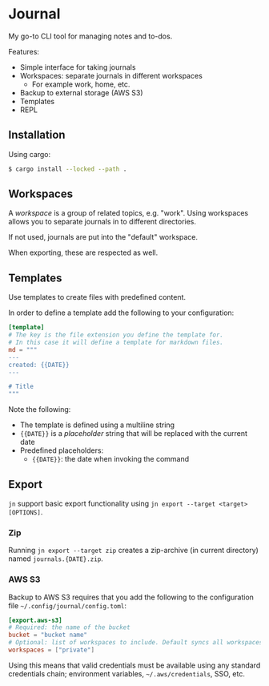 # Journal

My go-to CLI tool for managing notes and to-dos.

Features:
- Simple interface for taking journals
- Workspaces: separate journals in different workspaces
  - For example work, home, etc.
- Backup to external storage (AWS S3)
- Templates
- REPL

## Installation

Using cargo:

```sh
$ cargo install --locked --path .
```

## Workspaces

A _workspace_ is a group of related topics, e.g. "work".
Using workspaces allows you to separate journals in to different directories.

If not used, journals are put into the "default" workspace.

When exporting, these are respected as well.

## Templates
Use templates to create files with predefined content.

In order to define a template add the following to your configuration:

```toml
[template]
# The key is the file extension you define the template for.
# In this case it will define a template for markdown files.
md = """
---
created: {{DATE}}
---

# Title
"""
```

Note the following:
- The template is defined using a multiline string
- `{{DATE}}` is a _placeholder_ string that will be replaced with the current date
- Predefined placeholders:
  - `{{DATE}}`: the date when invoking the command

## Export

`jn` support basic export functionality using `jn export --target <target> [OPTIONS]`.

### Zip

Running `jn export --target zip` creates a zip-archive (in current directory) named `journals.{DATE}.zip`.

### AWS S3

Backup to AWS S3 requires that you add the following to the configuration file `~/.config/journal/config.toml`:

```toml
[export.aws-s3]
# Required: the name of the bucket
bucket = "bucket name"
# Optional: list of workspaces to include. Default syncs all workspaces.
workspaces = ["private"]
```

Using this means that valid credentials must be available using any standard credentials chain;
environment variables, `~/.aws/credentials`, SSO, etc.
